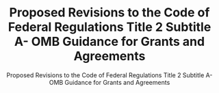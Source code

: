 ---
layout: resources-landing
title: "Proposed Revisions to the Code of Federal Regulations Title 2 Subtitle A- OMB Guidance for Grants and Agreements"
subtitle: "Proposed Revisions to the Code of Federal Regulations Title 2 Subtitle A- OMB Guidance for Grants and Agreements"
doc-link: ../assets/files/CFR-listening-session.pdf
filters: federal-financial-assistance guidance omb 2020
fiscal_year: 2020
---